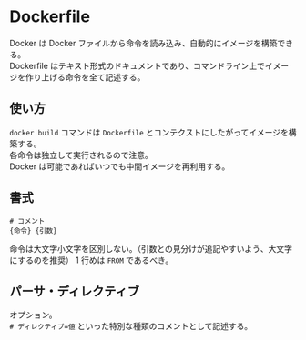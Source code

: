 # Dockerfile  
Docker は Docker ファイルから命令を読み込み、自動的にイメージを構築できる。  
Dockerfile はテキスト形式のドキュメントであり、コマンドライン上でイメージを作り上げる命令を全て記述する。  

## 使い方
`docker build` コマンドは `Dockerfile` とコンテクストにしたがってイメージを構築する。  
各命令は独立して実行されるので注意。  
Docker は可能であればいつでも中間イメージを再利用する。  

## 書式
```
# コメント
{命令} {引数}
```
命令は大文字小文字を区別しない。（引数との見分けが追記やすいよう、大文字にするのを推奨）
1 行めは `FROM` であるべき。  

## パーサ・ディレクティブ
オプション。  
`# ディレクティブ=値` といった特別な種類のコメントとして記述する。  
